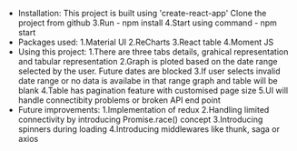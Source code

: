 * Installation:
This project is built using 'create-react-app'
Clone the project from github
3.Run - npm install
4.Start using command - npm start
* Packages used:
1.Material UI
2.ReCharts
3.React table
4.Moment JS
* Using this project:
1.There are three tabs details, grahical representation and tabular representation
2.Graph is ploted based on the date range selected by the user. Future dates are blocked
3.If user selects invalid date range or no data is availabe in that range graph and table will be blank
4.Table has pagination feature with customised page size
5.UI will handle connectibity problems or broken API end point
* Future improvements:
1.Implementation of redux
2.Handling limited connectivity by introducing Promise.race() concept
3.Introducing spinners during loading
4.Introducing middlewares like thunk, saga or axios
